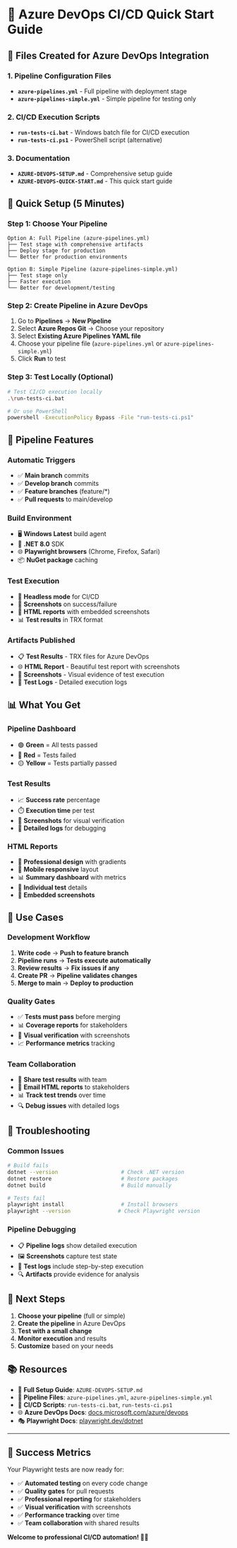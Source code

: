 # 🚀 Azure DevOps CI/CD Quick Start Guide

## 📁 **Files Created for Azure DevOps Integration**

### 1. **Pipeline Configuration Files**
- **`azure-pipelines.yml`** - Full pipeline with deployment stage
- **`azure-pipelines-simple.yml`** - Simple pipeline for testing only

### 2. **CI/CD Execution Scripts**
- **`run-tests-ci.bat`** - Windows batch file for CI/CD execution
- **`run-tests-ci.ps1`** - PowerShell script (alternative)

### 3. **Documentation**
- **`AZURE-DEVOPS-SETUP.md`** - Comprehensive setup guide
- **`AZURE-DEVOPS-QUICK-START.md`** - This quick start guide

## 🚀 **Quick Setup (5 Minutes)**

### **Step 1: Choose Your Pipeline**
```
Option A: Full Pipeline (azure-pipelines.yml)
├── Test stage with comprehensive artifacts
├── Deploy stage for production
└── Better for production environments

Option B: Simple Pipeline (azure-pipelines-simple.yml)
├── Test stage only
├── Faster execution
└── Better for development/testing
```

### **Step 2: Create Pipeline in Azure DevOps**
1. Go to **Pipelines** → **New Pipeline**
2. Select **Azure Repos Git** → Choose your repository
3. Select **Existing Azure Pipelines YAML file**
4. Choose your pipeline file (`azure-pipelines.yml` or `azure-pipelines-simple.yml`)
5. Click **Run** to test

### **Step 3: Test Locally (Optional)**
```bash
# Test CI/CD execution locally
.\run-tests-ci.bat

# Or use PowerShell
powershell -ExecutionPolicy Bypass -File "run-tests-ci.ps1"
```

## 🔧 **Pipeline Features**

### **Automatic Triggers**
- ✅ **Main branch** commits
- ✅ **Develop branch** commits  
- ✅ **Feature branches** (feature/*)
- ✅ **Pull requests** to main/develop

### **Build Environment**
- 🖥️ **Windows Latest** build agent
- 🔧 **.NET 8.0** SDK
- 🌐 **Playwright browsers** (Chrome, Firefox, Safari)
- 📦 **NuGet package** caching

### **Test Execution**
- 🧪 **Headless mode** for CI/CD
- 📸 **Screenshots** on success/failure
- 📄 **HTML reports** with embedded screenshots
- 📊 **Test results** in TRX format

### **Artifacts Published**
- 📋 **Test Results** - TRX files for Azure DevOps
- 🌐 **HTML Report** - Beautiful test report with screenshots
- 📸 **Screenshots** - Visual evidence of test execution
- 📝 **Test Logs** - Detailed execution logs

## 📊 **What You Get**

### **Pipeline Dashboard**
- 🟢 **Green** = All tests passed
- 🔴 **Red** = Tests failed
- 🟡 **Yellow** = Tests partially passed

### **Test Results**
- 📈 **Success rate** percentage
- ⏱️ **Execution time** per test
- 📸 **Screenshots** for visual verification
- 📝 **Detailed logs** for debugging

### **HTML Reports**
- 🎨 **Professional design** with gradients
- 📱 **Mobile responsive** layout
- 📊 **Summary dashboard** with metrics
- 🧪 **Individual test** details
- 📸 **Embedded screenshots**

## 🎯 **Use Cases**

### **Development Workflow**
1. **Write code** → **Push to feature branch**
2. **Pipeline runs** → **Tests execute automatically**
3. **Review results** → **Fix issues if any**
4. **Create PR** → **Pipeline validates changes**
5. **Merge to main** → **Deploy to production**

### **Quality Gates**
- ✅ **Tests must pass** before merging
- 📊 **Coverage reports** for stakeholders
- 📸 **Visual verification** with screenshots
- 📈 **Performance metrics** tracking

### **Team Collaboration**
- 👥 **Share test results** with team
- 📧 **Email HTML reports** to stakeholders
- 📊 **Track test trends** over time
- 🔍 **Debug issues** with detailed logs

## 🚨 **Troubleshooting**

### **Common Issues**
```bash
# Build fails
dotnet --version                    # Check .NET version
dotnet restore                      # Restore packages
dotnet build                        # Build manually

# Tests fail
playwright install                  # Install browsers
playwright --version               # Check Playwright version
```

### **Pipeline Debugging**
- 📋 **Pipeline logs** show detailed execution
- 🖼️ **Screenshots** capture test state
- 📝 **Test logs** include step-by-step execution
- 🔍 **Artifacts** provide evidence for analysis

## 🎉 **Next Steps**

1. **Choose your pipeline** (full or simple)
2. **Create the pipeline** in Azure DevOps
3. **Test with a small change**
4. **Monitor execution** and results
5. **Customize** based on your needs

## 📚 **Resources**

- 📖 **Full Setup Guide**: `AZURE-DEVOPS-SETUP.md`
- 🔧 **Pipeline Files**: `azure-pipelines.yml`, `azure-pipelines-simple.yml`
- 🚀 **CI/CD Scripts**: `run-tests-ci.bat`, `run-tests-ci.ps1`
- 🌐 **Azure DevOps Docs**: [docs.microsoft.com/azure/devops](https://docs.microsoft.com/en-us/azure/devops/)
- 🎭 **Playwright Docs**: [playwright.dev/dotnet](https://playwright.dev/dotnet/)

---

## 🎯 **Success Metrics**

Your Playwright tests are now ready for:
- ✅ **Automated testing** on every code change
- ✅ **Quality gates** for pull requests
- ✅ **Professional reporting** for stakeholders
- ✅ **Visual verification** with screenshots
- ✅ **Performance tracking** over time
- ✅ **Team collaboration** with shared results

**Welcome to professional CI/CD automation! 🚀✨**
